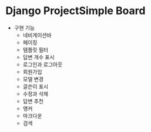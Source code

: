 # Django ProjectSimple Board
+ 구현 기능
  + 네비게이션바
  + 페이징
  + 템플릿 필터
  + 답변 개수 표시
  + 로그인과 로그아웃
  + 회원가입
  + 모델 변경
  + 글쓴이 표시
  + 수정과 삭제
  + 답변 추천
  + 앵커
  + 마크다운
  + 검색
